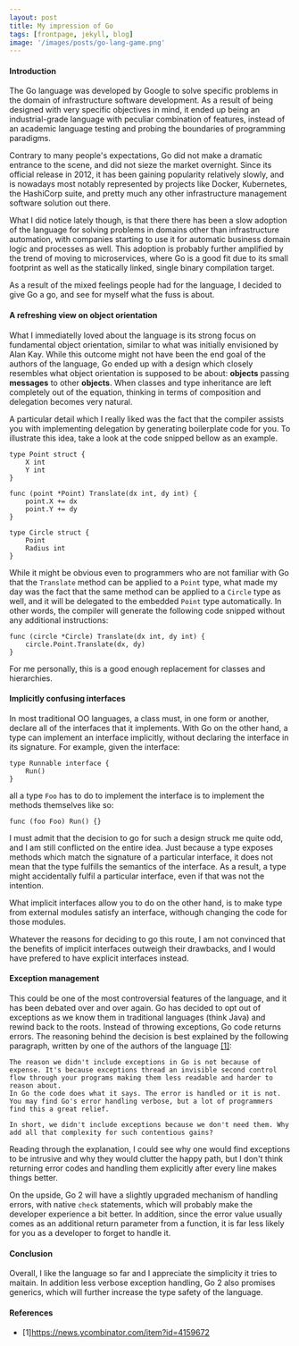 ```yaml
---
layout: post
title: My impression of Go
tags: [frontpage, jekyll, blog]
image: '/images/posts/go-lang-game.png'
---
```


#### Introduction

The Go language was developed by Google to solve specific problems in the domain of infrastructure software development.
As a result of being designed with very specific objectives in mind, it ended up being an industrial-grade language with peculiar combination of features, instead of an academic language testing and probing the boundaries of programming paradigms.

Contrary to many people's expectations, Go did not make a dramatic entrance to the scene, and did not sieze the market overnight. Since its official release in 2012, it has been gaining popularity relatively slowly, and is nowadays most notably represented by projects like Docker, Kubernetes, the HashiCorp suite, and pretty much any other infrastructure management software solution out there. 

What I did notice lately though, is that there there has been a slow adoption of the language for solving problems
in domains other than infrastructure automation, with companies starting to use it for automatic business domain logic and processes as well. 
This adoption is probably further amplified by the trend of moving to microservices, where Go is a good fit due to its small footprint as well as the statically linked, single binary compilation target.

As a result of the mixed feelings people had for the language, I decided to give Go a go, and see for myself what the fuss is about. 

#### A refreshing view on object orientation

What I immediatelly loved about the language is its strong focus on fundamental object orientation, similar to what was initially envisioned by Alan Kay. While this outcome might not have been the end goal of the authors of the language, Go ended up with a design which closely resembles what object orientation is supposed to be about: **objects** passing **messages** to other **objects**. When classes and type inheritance are left completely out of the equation, thinking in terms of composition and delegation becomes very natural. 

A particular detail which I really liked was the fact that the compiler assists you with implementing delegation by generating boilerplate code for you. To illustrate this idea, take a look at the code snipped bellow as an example.

```
type Point struct {
	X int
	Y int
}

func (point *Point) Translate(dx int, dy int) {
	point.X += dx
	point.Y += dy
}

type Circle struct {
	Point
	Radius int
}
```

While it might be obvious even to programmers who are not familiar with Go that the `Translate` method can be applied to a `Point` type, what made my day was the fact that the same method can be applied to a `Circle` type as well, and it will be delegated to the embedded `Point` type automatically. In other words, the compiler will generate the following code snipped without any additional instructions:

```
func (circle *Circle) Translate(dx int, dy int) {
	circle.Point.Translate(dx, dy)
}
```

For me personally, this is a good enough replacement for classes and hierarchies.

#### Implicitly confusing interfaces

In most traditional OO languages, a class must, in one form or another, declare all of the interfaces that it implements.
With Go on the other hand, a type can implement an interface implicitly, without declaring the interface in its signature. 
For example, given the interface:
```
type Runnable interface {
	Run()
}
```
all a type `Foo` has to do to implement the interface is to implement the methods themselves like so:
```
func (foo Foo) Run() {}
```

I must admit that the decision to go for such a design struck me quite odd, and I am still conflicted on the entire idea. 
Just because a type exposes methods which match the signature of a particular interface, it does not mean that the type fulfills the semantics of the interface. As a result, a type might accidentally fulfil a particular interface, even if that was not the intention. 

What implicit interfaces allow you to do on the other hand, is to make type from external modules satisfy an interface, withough changing the code for those modules.

Whatever the reasons for deciding to go this route, I am not convinced that the benefits of implicit interfaces outweigh their drawbacks, and I would have prefered to have explicit interfaces instead.


#### Exception management

This could be one of the most controversial features of the language, and it has been debated over and over again.
Go has decided to opt out of exceptions as we know them in traditional languages (think Java) and rewind back to the roots.
Instead of throwing exceptions, Go code returns errors. The reasoning behind the decision is best explained by the following paragraph, written by one of the authors of the language [[1]](https://news.ycombinator.com/item?id=4159672):

```
The reason we didn't include exceptions in Go is not because of expense. It's because exceptions thread an invisible second control flow through your programs making them less readable and harder to reason about.
In Go the code does what it says. The error is handled or it is not. You may find Go's error handling verbose, but a lot of programmers find this a great relief.

In short, we didn't include exceptions because we don't need them. Why add all that complexity for such contentious gains?
```

Reading through the explanation, I could see why one would find exceptions to be intrusive and why they would clutter the happy path, but I don't think returning error codes and handling them explicitly after every line makes things better. 

On the upside, Go 2 will have a slightly upgraded mechanism of handling errors, with native `check` statements, which will probably make the developer experience a bit better. In addition, since the error value usually comes as an additional return parameter from a function, it is far less likely for you as a developer to forget to handle it.

#### Conclusion

Overall, I like the language so far and I appreciate the simplicity it tries to maitain. In addition less verbose exception handling, Go 2 also promises generics, which will further increase the type safety of the language.

#### References
* [1]<https://news.ycombinator.com/item?id=4159672>